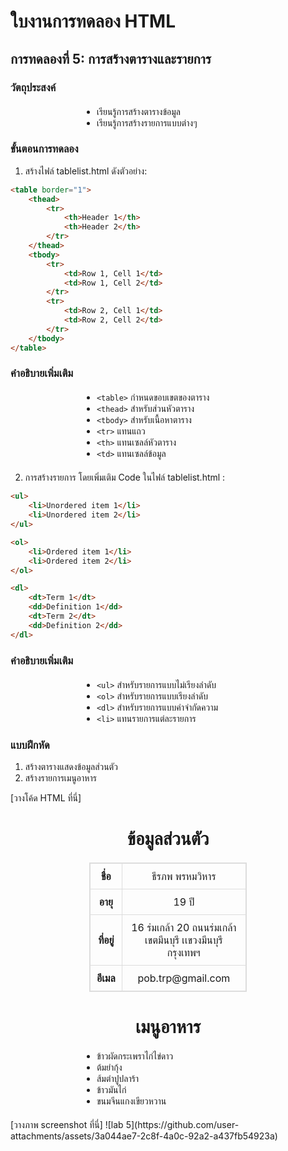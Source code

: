 # ใบงานการทดลอง HTML

## การทดลองที่ 5: การสร้างตารางและรายการ
### วัตถุประสงค์
- เรียนรู้การสร้างตารางข้อมูล
- เรียนรู้การสร้างรายการแบบต่างๆ

### ขั้นตอนการทดลอง
1. สร้างไฟล์ tablelist.html ดังตัวอย่าง:
```html
<table border="1">
    <thead>
        <tr>
            <th>Header 1</th>
            <th>Header 2</th>
        </tr>
    </thead>
    <tbody>
        <tr>
            <td>Row 1, Cell 1</td>
            <td>Row 1, Cell 2</td>
        </tr>
        <tr>
            <td>Row 2, Cell 1</td>
            <td>Row 2, Cell 2</td>
        </tr>
    </tbody>
</table>
```

### คำอธิบายเพิ่มเติม
- `<table>` กำหนดขอบเขตของตาราง
- `<thead>` สำหรับส่วนหัวตาราง
- `<tbody>` สำหรับเนื้อหาตาราง
- `<tr>` แทนแถว
- `<th>` แทนเซลล์หัวตาราง
- `<td>` แทนเซลล์ข้อมูล

2. การสร้างรายการ โดยเพิ่มเติม Code ในไฟล์ tablelist.html :
```html
<ul>
    <li>Unordered item 1</li>
    <li>Unordered item 2</li>
</ul>

<ol>
    <li>Ordered item 1</li>
    <li>Ordered item 2</li>
</ol>

<dl>
    <dt>Term 1</dt>
    <dd>Definition 1</dd>
    <dt>Term 2</dt>
    <dd>Definition 2</dd>
</dl>
```

### คำอธิบายเพิ่มเติม
- `<ul>` สำหรับรายการแบบไม่เรียงลำดับ
- `<ol>` สำหรับรายการแบบเรียงลำดับ
- `<dl>` สำหรับรายการแบบคำจำกัดความ
- `<li>` แทนรายการแต่ละรายการ

### แบบฝึกหัด
1. สร้างตารางแสดงข้อมูลส่วนตัว
2. สร้างรายการเมนูอาหาร

[วางโค้ด HTML ที่นี่]

<!DOCTYPE html>
<html lang="th">
<head>
    <meta charset="UTF-8">
    <title>ข้อมูลส่วนตัวและเมนูอาหาร</title>
    <style>
        table {
            border-collapse: collapse;
            width: 50%;
            margin: 20px auto;
        }
        table, th, td {
            border: 1px solid #ddd;
        }
        th, td {
            padding: 10px;
            text-align: center;
        }
        ul {
            list-style-type: disc;
            width: 50%;
            margin: 20px auto;
        }
    </style>
</head>
<body>
    <h1 style="text-align: center;">ข้อมูลส่วนตัว</h1>
    <table>
        <tr>
            <th>ชื่อ</th>
            <td>ธีรภพ พรหมวิหาร</td>
        </tr>
        <tr>
            <th>อายุ</th>
            <td>19 ปี</td>
        </tr>
        <tr>
            <th>ที่อยู่</th>
            <td>16 ร่มเกล้า 20 ถนนร่มเกล้า เขตมีนบุรี เเขวงมีนบุรี กรุงเทพฯ</td>
        </tr>
        <tr>
            <th>อีเมล</th>
            <td>pob.trp@gmail.com</td>
        </tr>
    </table>
    <h1 style="text-align: center;">เมนูอาหาร</h1>
    <ul>
        <li>ข้าวผัดกระเพราไก่ไข่ดาว</li>
        <li>ต้มยำกุ้ง</li>
        <li>ส้มตำปูปลาร้า</li>
        <li>ข้าวมันไก่</li>
        <li>ขนมจีนแกงเขียวหวาน</li>
    </ul>
</body>
</html>
[วางภาพ screenshot ที่นี่]
![lab 5](https://github.com/user-attachments/assets/3a044ae7-2c8f-4a0c-92a2-a437fb54923a)
